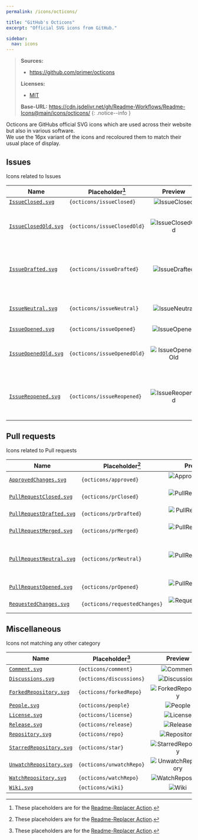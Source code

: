 ```yaml
---
permalink: /icons/octicons/

title: "GitHub's Octicons"
excerpt: "Official SVG icons from GitHub."

sidebar:
  nav: icons
---
```


[LicenseOcticons]: https://github.com/primer/octicons/blob/main/LICENSE

> **Sources:**
> - https://github.com/primer/octicons
> 
> **Licenses:**
> - [MIT][LicenseOcticons]
>
> **Base-URL:** https://cdn.jsdelivr.net/gh/Readme-Workflows/Readme-Icons@main/icons/octicons/
{: .notice--info }

Octicons are GitHubs official SVG icons which are used across their website but also in various software.  
We use the 16px variant of the icons and recoloured them to match their usual place of display.

## Issues
Icons related to Issues

| Name                                   | Placeholder[^1]             | Preview           | Notes                                         |
| -------------------------------------- | --------------------------- |:-----------------:| --------------------------------------------- |
| [`IssueClosed.svg`][IssueClosed]       | `{octicons/issueClosed}`    | ![IssueClosed]    |                                               |
| [`IssueClosedOld.svg`][IssueClosedOld] | `{octicons/issueClosedOld}` | ![IssueClosedOld] | The old icon used for closed issues.          |
| [`IssueDrafted.svg`][IssueDrafted]     | `{octicons/issueDrafted}`   | ![IssueDrafted]   | Icon used for issue drafts (Not yet used).    |
| [`IssueNeutral.svg`][IssueNeutral]     | `{octicons/issueNeutral}`   | ![IssueNeutral]   | Grey coloured issue icon.                     |
| [`IssueOpened.svg`][IssueOpened]       | `{octicons/issueOpened}`    | ![IssueOpened]    |                                               |
| [`IssueOpenedOld.svg`][IssueOpenedOld] | `{octicons/issueOpenedOld}` | ![IssueOpenedOld] | The old icon used for opened issues.          |
| [`IssueReopened.svg`][IssueReopened]   | `{octicons/issueReopened}`  | ![IssueReopened]  | Icon used for reopened issues (Not yet used). |

[IssueClosed]: https://cdn.jsdelivr.net/gh/Readme-Workflows/Readme-Icons@main/icons/octicons/IssueClosed.svg
[IssueClosedOld]: https://cdn.jsdelivr.net/gh/Readme-Workflows/Readme-Icons@main/icons/octicons/IssueClosedOld.svg
[IssueDrafted]: https://cdn.jsdelivr.net/gh/Readme-Workflows/Readme-Icons@main/icons/octicons/IssueDrafted.svg
[IssueNeutral]: https://cdn.jsdelivr.net/gh/Readme-Workflows/Readme-Icons@main/icons/octicons/IssueNeutral.svg
[IssueOpened]: https://cdn.jsdelivr.net/gh/Readme-Workflows/Readme-Icons@main/icons/octicons/IssueOpened.svg
[IssueOpenedOld]: https://cdn.jsdelivr.net/gh/Readme-Workflows/Readme-Icons@main/icons/octicons/IssueOpenedOld.svg
[IssueReopened]: https://cdn.jsdelivr.net/gh/Readme-Workflows/Readme-Icons@main/icons/octicons/IssueReopened.svg

## Pull requests
Icons related to Pull requests

| Name                                           | Placeholder[^1]               | Preview               | Notes                            |
| ---------------------------------------------- | ----------------------------- |:---------------------:| -------------------------------- |
| [`ApprovedChanges.svg`][ApprovedChanges]       | `{octicons/approved}`         | ![ApprovedChanges]    |                                  |
| [`PullRequestClosed.svg`][PullRequestClosed]   | `{octicons/prClosed}`         | ![PullRequestClosed]  |                                  |
| [`PullRequestDrafted.svg`][PullRequestDrafted] | `{octicons/prDrafted}`        | ![PullRequestDrafted] |                                  |
| [`PullRequestMerged.svg`][PullRequestMerged]   | `{octicons/prMerged}`         | ![PullRequestMerged]  |                                  |
| [`PullRequestNeutral.svg`][PullRequestNeutral] | `{octicons/prNeutral}`        | ![PullRequestNeutral] | Grey coloured Pull request icon. |
| [`PullRequestOpened.svg`][PullRequestOpened]   | `{octicons/prOpened}`         | ![PullRequestOpened]  |                                  |
| [`RequestedChanges.svg`][RequestedChanges]     | `{octicons/requestedChanges}` | ![RequestedChanges]   |                                  |

[ApprovedChanges]: https://cdn.jsdelivr.net/gh/Readme-Workflows/Readme-Icons@main/icons/octicons/ApprovedChanges.svg
[PullRequestClosed]: https://cdn.jsdelivr.net/gh/Readme-Workflows/Readme-Icons@main/icons/octicons/PullRequestClosed.svg
[PullRequestDrafted]: https://cdn.jsdelivr.net/gh/Readme-Workflows/Readme-Icons@main/icons/octicons/PullRequestDrafted.svg
[PullRequestMerged]: https://cdn.jsdelivr.net/gh/Readme-Workflows/Readme-Icons@main/icons/octicons/PullRequestMerged.svg
[PullRequestNeutral]: https://cdn.jsdelivr.net/gh/Readme-Workflows/Readme-Icons@main/icons/octicons/PullRequestNeutral.svg
[PullRequestOpened]: https://cdn.jsdelivr.net/gh/Readme-Workflows/Readme-Icons@main/icons/octicons/PullRequestOpened.svg
[RequestedChanges]: https://cdn.jsdelivr.net/gh/Readme-Workflows/Readme-Icons@main/icons/octicons/RequestedChanges.svg

## Miscellaneous
Icons not matching any other category

| Name                                         | Placeholder[^1]           | Preview              | Notes |
| -------------------------------------------- | ------------------------- |:--------------------:| ----- |
| [`Comment.svg`][Comment]                     | `{octicons/comment}`      | ![Comment]           |       |
| [`Discussions.svg`][Discussions]             | `{octicons/discussions}`  | ![Discussions]       |       |
| [`ForkedRepository.svg`][ForkedRepository]   | `{octicons/forkedRepo}`   | ![ForkedRepository]  |       |
| [`People.svg`][People]                       | `{octicons/people}`       | ![People]            |       |
| [`License.svg`][License]                     | `{octicons/license}`      | ![License]           |       |
| [`Release.svg`][Release]                     | `{octicons/release}`      | ![Release]           |       |
| [`Repository.svg`][Repository]               | `{octicons/repo}`         | ![Repository]        |       |
| [`StarredRepository.svg`][StarredRepository] | `{octicons/star}`         | ![StarredRepository] |       |
| [`UnwatchRepository.svg`][UnwatchRepository] | `{octicons/unwatchRepo}`  | ![UnwatchRepository] |       |
| [`WatchRepository.svg`][WatchRepository]     | `{octicons/watchRepo}`    | ![WatchRepository]   |       |
| [`Wiki.svg`][Wiki]                           | `{octicons/wiki}`         | ![Wiki]              |       |

[Comment]: https://cdn.jsdelivr.net/gh/Readme-Workflows/Readme-Icons@main/icons/octicons/Comment.svg
[Discussions]: https://cdn.jsdelivr.net/gh/Readme-Workflows/Readme-Icons@main/icons/octicons/Discussions.svg
[ForkedRepository]: https://cdn.jsdelivr.net/gh/Readme-Workflows/Readme-Icons@main/icons/octicons/ForkedRepository.svg
[People]: https://cdn.jsdelivr.net/gh/Readme-Workflows/Readme-Icons@main/icons/octicons/People.svg
[License]: https://cdn.jsdelivr.net/gh/Readme-Workflows/Readme-Icons@main/icons/octicons/License.svg
[Release]: https://cdn.jsdelivr.net/gh/Readme-Workflows/Readme-Icons@main/icons/octicons/Release.svg
[Repository]: https://cdn.jsdelivr.net/gh/Readme-Workflows/Readme-Icons@main/icons/octicons/Repository.svg
[StarredRepository]: https://cdn.jsdelivr.net/gh/Readme-Workflows/Readme-Icons@main/icons/octicons/StarredRepository.svg
[UnwatchRepository]: https://cdn.jsdelivr.net/gh/Readme-Workflows/Readme-Icons@main/icons/octicons/UnwatchRepository.svg
[WatchRepository]: https://cdn.jsdelivr.net/gh/Readme-Workflows/Readme-Icons@main/icons/octicons/WatchRepository.svg
[Wiki]: https://cdn.jsdelivr.net/gh/Readme-Workflows/Readme-Icons@main/icons/octicons/Wiki.svg


[^1]: These placeholders are for the [Readme-Replacer Action](https://github.com/Readme-Workflows/readme-replacer).
